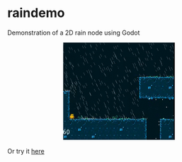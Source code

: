 # raindemo
Demonstration of a 2D rain node using Godot

<p align="center">
  <img src="raindemo_example.gif"/>
</p>
<p> Or try it <a href="https://securas.github.io/raindemo/raindemo.html">here</a> </p>

